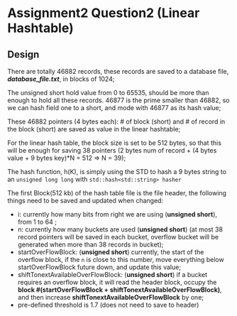 # Assignment2 Question2 (Linear Hashtable)

## Design
There are totally 46882 records, these records are saved to a database file, _**database_file.txt**_, in blocks of 1024;

The unsigned short hold value from 0 to 65535, should be more than enough to hold all these records.
46877 is the prime smaller than 46882, so we can hash field one to a short, and mode with 46877 as its hash value;

These 46882 pointers (4 bytes each): # of block (short) and # of record in the block (short) are saved as value in the linear hashtable;

For the linear hash table, the block size is set to be 512 bytes, so that this will be enough for saving 38 pointers (2 bytes num of record + (4 bytes value + 9 bytes key)*N = 512 => N = 39);

The hash function, h(K), is simply using the STD to hash a 9 bytes string to an `unsigned long long` with `std::hash<std::string> hasher`

The first Block(512 kb) of the hash table file is the file header, the following things need to be saved and updated when changed:
* i: currently how many bits from right we are using (**unsigned short**), from 1 to 64 ;
* n: currently how many buckets are used (**unsigned short**) (at most 38 record pointers will be saved in each bucket, overflow bucket will be generated when more than 38 records in bucket);
* startOverFlowBlock: (**unsigned short**) currently, the start of the overflow block, if the `n` is close to this number, move everything below startOverFlowBlock future down, and update this value;
* shiftTonextAvailableOverFlowBlock: (**unsigned short**) if a bucket requires an overflow block, it will read the header block, occupy the **block #(startOverFlowBlock + shiftTonextAvailableOverFlowBlock)**, and then increase **shiftTonextAvailableOverFlowBlock** by one;
* pre-defined threshold is 1.7 (does not need to save to header)
